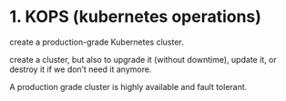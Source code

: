 # 1. KOPS (kubernetes operations)
create a production-grade Kubernetes cluster. 

create a cluster, but also to upgrade it (without downtime), update it, or destroy it if we don’t need it anymore. 

A production grade cluster is highly available and fault tolerant.